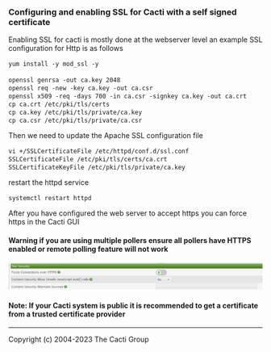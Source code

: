 ### Configuring and enabling SSL for Cacti with a self signed certificate

Enabling SSL for cacti is mostly done at the webserver level an example SSL configuration
for Http is as follows


```console
yum install -y mod_ssl -y

openssl genrsa -out ca.key 2048
openssl req -new -key ca.key -out ca.csr
openssl x509 -req -days 700 -in ca.csr -signkey ca.key -out ca.crt
cp ca.crt /etc/pki/tls/certs
cp ca.key /etc/pki/tls/private/ca.key
cp ca.csr /etc/pki/tls/private/ca.csr
```

Then we need to update the Apache SSL configuration file

```console
vi +/SSLCertificateFile /etc/httpd/conf.d/ssl.conf
SSLCertificateFile /etc/pki/tls/certs/ca.crt
SSLCertificateKeyFile /etc/pki/tls/private/ca.key
```

restart the httpd service

```console
systemctl restart httpd
```

After you have configured the web server to accept https you can force https in the Cacti GUI
#### Warning if you are using multiple pollers ensure all pollers have HTTPS enabled or remote polling feature will not work

![cacti-ssl](images/cacti-https.PNG)


#### Note: If your Cacti system is public it is recommended to get a certificate from a trusted certificate provider

---
<copy>Copyright (c) 2004-2023 The Cacti Group</copy>
